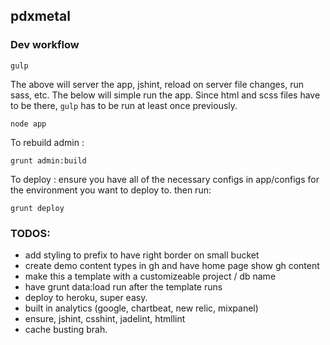 ## pdxmetal

### Dev workflow

```shell
gulp
```

The above will server the app, jshint, reload on server file changes, run sass, etc.
The below will simple run the app. Since html and scss files have to be there, `gulp` has to be run at least once previously.

```shell
node app
```

To rebuild admin :
```shell
grunt admin:build
```

To deploy :
ensure you have all of the necessary configs in app/configs for the environment you want to deploy to.
then run:

```shell
grunt deploy
```

### TODOS:

* add styling to prefix to have right border on small bucket
* create demo content types in gh and have home page show gh content
* make this a template with a customizeable project / db name
* have grunt data:load run after the template runs
* deploy to heroku, super easy.
* built in analytics (google, chartbeat, new relic, mixpanel)
* ensure, jshint, csshint, jadelint, htmllint
* cache busting brah.
